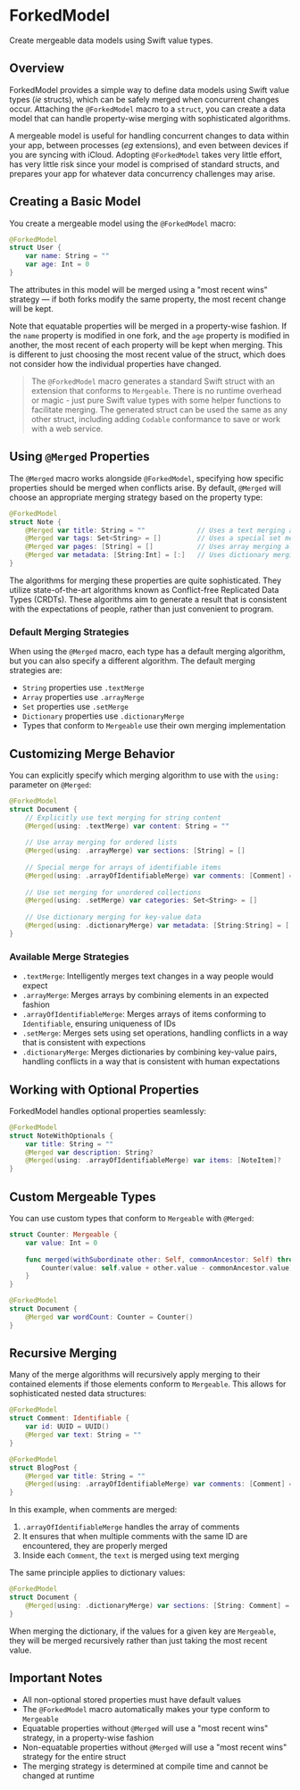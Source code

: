 # ForkedModel

Create mergeable data models using Swift value types.

## Overview

ForkedModel provides a simple way to define data models using Swift value types (_ie_ structs), which can be safely merged when concurrent changes occur. Attaching the `@ForkedModel` macro to a `struct`, you can create a data model that can handle property-wise merging with sophisticated algorithms.

A mergeable model is useful for handling concurrent changes to data within your app, between processes (_eg_ extensions), and even between devices if you are syncing with iCloud. Adopting `@ForkedModel` takes very little effort, has very little risk since your model is comprised of standard structs, and prepares your app for whatever data concurrency challenges may arise.

## Creating a Basic Model

You create a mergeable model using the `@ForkedModel` macro:

```swift
@ForkedModel 
struct User {
    var name: String = ""
    var age: Int = 0
}
```

The attributes in this model will be merged using a "most recent wins" strategy — if both forks modify the same property, the most recent change will be kept.

Note that equatable properties will be merged in a property-wise fashion. If the `name` property is modified in one fork, and the `age` property is modified in another, the most recent of each property will be kept when merging. This is different to just choosing the most recent value of the struct, which does not consider how the individual properties have changed.

> The `@ForkedModel` macro generates a standard Swift struct with an extension that conforms to `Mergeable`. There is no runtime overhead or magic - just pure Swift value types with some helper functions to facilitate merging. The generated struct can be used the same as any other struct, including adding `Codable` conformance to save or work with a web service.

## Using `@Merged` Properties

The `@Merged` macro works alongside `@ForkedModel`, specifying how specific properties should be merged when conflicts arise. By default, `@Merged` will choose an appropriate merging strategy based on the property type:

```swift
@ForkedModel
struct Note {
    @Merged var title: String = ""             // Uses a text merging algorithm
    @Merged var tags: Set<String> = []         // Uses a special set merging algorithm
    @Merged var pages: [String] = []           // Uses array merging algorithm
    @Merged var metadata: [String:Int] = [:]   // Uses dictionary merging
}
```

The algorithms for merging these properties are quite sophisticated. They utilize state-of-the-art algorithms known as Conflict-free Replicated Data Types (CRDTs). These algorithms aim to generate a result that is consistent with the expectations of people, rather than just convenient to program.

### Default Merging Strategies

When using the `@Merged` macro, each type has a default merging algorithm, but you can also specify a different algorithm. The default merging strategies are:

- `String` properties use `.textMerge`
- `Array` properties use `.arrayMerge`
- `Set` properties use `.setMerge`
- `Dictionary` properties use `.dictionaryMerge`
- Types that conform to `Mergeable` use their own merging implementation

## Customizing Merge Behavior

You can explicitly specify which merging algorithm to use with the `using:` parameter on `@Merged`:

```swift
@ForkedModel
struct Document {
    // Explicitly use text merging for string content
    @Merged(using: .textMerge) var content: String = ""
    
    // Use array merging for ordered lists
    @Merged(using: .arrayMerge) var sections: [String] = []
    
    // Special merge for arrays of identifiable items
    @Merged(using: .arrayOfIdentifiableMerge) var comments: [Comment] = []
    
    // Use set merging for unordered collections
    @Merged(using: .setMerge) var categories: Set<String> = []
    
    // Use dictionary merging for key-value data
    @Merged(using: .dictionaryMerge) var metadata: [String:String] = [:]
}
```

### Available Merge Strategies

- `.textMerge`: Intelligently merges text changes in a way people would expect
- `.arrayMerge`: Merges arrays by combining elements in an expected fashion
- `.arrayOfIdentifiableMerge`: Merges arrays of items conforming to `Identifiable`, ensuring uniqueness of IDs
- `.setMerge`: Merges sets using set operations, handling conflicts in a way that is consistent with expections
- `.dictionaryMerge`: Merges dictionaries by combining key-value pairs, handling conflicts in a way that is consistent with human expectations

## Working with Optional Properties

ForkedModel handles optional properties seamlessly:

```swift
@ForkedModel
struct NoteWithOptionals {
    var title: String = ""
    @Merged var description: String?
    @Merged(using: .arrayOfIdentifiableMerge) var items: [NoteItem]?
}
```

## Custom Mergeable Types

You can use custom types that conform to `Mergeable` with `@Merged`:

```swift
struct Counter: Mergeable {
    var value: Int = 0
    
    func merged(withSubordinate other: Self, commonAncestor: Self) throws -> Self {
        Counter(value: self.value + other.value - commonAncestor.value)
    }
}

@ForkedModel
struct Document {
    @Merged var wordCount: Counter = Counter()
}
```

## Recursive Merging

Many of the merge algorithms will recursively apply merging to their contained elements if those elements conform to `Mergeable`. This allows for sophisticated nested data structures:

```swift
@ForkedModel
struct Comment: Identifiable {
    var id: UUID = UUID()
    @Merged var text: String = ""
}

@ForkedModel
struct BlogPost {
    @Merged var title: String = ""
    @Merged(using: .arrayOfIdentifiableMerge) var comments: [Comment] = []
}
```

In this example, when comments are merged:

1. `.arrayOfIdentifiableMerge` handles the array of comments
2. It ensures that when multiple comments with the same ID are encountered, they are properly merged
3. Inside each `Comment`, the `text` is merged using text merging

The same principle applies to dictionary values:

```swift
@ForkedModel
struct Document {
    @Merged(using: .dictionaryMerge) var sections: [String: Comment] = [:]
}
```

When merging the dictionary, if the values for a given key are `Mergeable`, they will be merged recursively rather than just taking the most recent value.

## Important Notes

- All non-optional stored properties must have default values
- The `@ForkedModel` macro automatically makes your type conform to `Mergeable`
- Equatable properties without `@Merged` will use a "most recent wins" strategy, in a property-wise fashion
- Non-equatable properties without `@Merged` will use a "most recent wins" strategy for the entire struct
- The merging strategy is determined at compile time and cannot be changed at runtime

